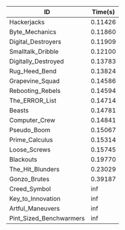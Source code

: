|ID|Time(s)|
|-|-|
|Hackerjacks|0.11426|
|Byte_Mechanics|0.11860|
|Digital_Destroyers|0.11909|
|Smalltalk_Dribble|0.12100|
|Digitally_Destroyed|0.13783|
|Rug_Heed_Bend|0.13824|
|Grapevine_Squad|0.14586|
|Rebooting_Rebels|0.14594|
|The_ERROR_List|0.14714|
|Beasts|0.14781|
|Computer_Crew|0.14841|
|Pseudo_Boom|0.15067|
|Prime_Calculus|0.15314|
|Loose_Screws|0.15745|
|Blackouts|0.19770|
|The_Hit_Blunders|0.23029|
|Gonzo_Brutes|0.39187|
|Creed_Symbol|inf|
|Key_to_Innovation|inf|
|Artful_Maneuvers|inf|
|Pint_Sized_Benchwarmers|inf|
